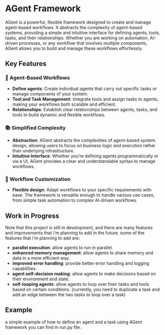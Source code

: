 # AGent Framework

AGent is a powerful, flexible framework designed to create and manage agent-based workflows. It abstracts the complexity of agent-based systems, providing a simple and intuitive interface for defining agents, tools, tasks, and their relationships. Whether you are working on automation, AI-driven processes, or any workflow that involves multiple components, AGent allows you to build and manage these workflows effortlessly.

## Key Features

### 🧠 Agent-Based Workflows
- **Define agents**: Create individual agents that carry out specific tasks or manage components of your system.
- **Tool and Task Management**: Integrate tools and assign tasks to agents, making your workflows both scalable and efficient.
- **Relationships**: Establish clear relationships between agents, tasks, and tools to build dynamic and flexible workflows.

### 📚 Simplified Complexity
- **Abstraction**: AGent abstracts the complexities of agent-based system design, allowing users to focus on business logic and execution rather than underlying infrastructure.
- **Intuitive Interface**: Whether you're defining agents programmatically or via a UI, AGent provides a clear and understandable syntax to manage workflows.

### 🔄 Workflow Customization
- **Flexible design**: Adapt workflows to your specific requirements with ease. The framework is versatile enough to handle various use cases, from simple task automation to complex AI-driven workflows.


## Work in Progress
Note that this project is still in development, and there are many features and improvements that i'm planning to add in the future.
some of the features that i'm planning to add are:
- **parallel execution**: allow agents to run in parallel.
- **enhanced memory management**: allow agents to share memory and data in a more efficient way.
- **improved error handling**: provide better error handling and logging capabilities.
- **agent self-decision making**: allow agents to make decisions based on their environment and state.
- **self-looping agents**: allow agents to loop over their tasks and tools based on certain conditions. (currently, you need to duplicate a task and add an edge between the two tasks to loop over a task)

## Example
a simple example of how to define an agent and a task using AGent framework you can find in run.py file.
